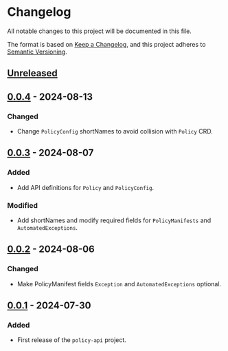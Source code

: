 # Changelog

All notable changes to this project will be documented in this file.

The format is based on [Keep a Changelog](https://keepachangelog.com/en/1.0.0/),
and this project adheres to [Semantic Versioning](https://semver.org/spec/v2.0.0.html).

## [Unreleased]

## [0.0.4] - 2024-08-13

### Changed

- Change `PolicyConfig` shortNames to avoid collision with `Policy` CRD.

## [0.0.3] - 2024-08-07

### Added

- Add API definitions for `Policy` and `PolicyConfig`.

### Modified

- Add shortNames and modify required fields for `PolicyManifests` and `AutomatedExceptions`.

## [0.0.2] - 2024-08-06

### Changed

- Make PolicyManifest fields `Exception` and `AutomatedExceptions` optional.

## [0.0.1] - 2024-07-30

### Added

- First release of the `policy-api` project.

[Unreleased]: https://github.com/giantswarm/policy-api/compare/v0.0.4...HEAD
[0.0.4]: https://github.com/giantswarm/policy-api/compare/v0.0.3...v0.0.4
[0.0.3]: https://github.com/giantswarm/policy-api/compare/v0.0.2...v0.0.3
[0.0.2]: https://github.com/giantswarm/policy-api/compare/v0.0.1...v0.0.2
[0.0.1]: https://github.com/giantswarm/policy-api/releases/tag/v0.0.1
